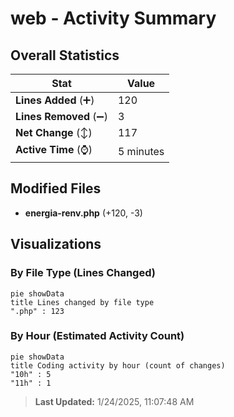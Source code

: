 # web - Activity Summary 

## Overall Statistics

| Stat                   | Value                                                             |
| ---------------------- | ----------------------------------------------------------------- |
| **Lines Added** (➕)   | 120                                          |
| **Lines Removed** (➖) | 3                                        |
| **Net Change** (↕)    | 117                |
| **Active Time** (⌚)   | 5 minutes |


## Modified Files
- **energia-renv.php** (+120, -3)

## Visualizations

### By File Type (Lines Changed)

```mermaid
pie showData
title Lines changed by file type
".php" : 123
```

### By Hour (Estimated Activity Count)

```mermaid
pie showData
title Coding activity by hour (count of changes)
"10h" : 5
"11h" : 1
```


> **Last Updated:** 1/24/2025, 11:07:48 AM